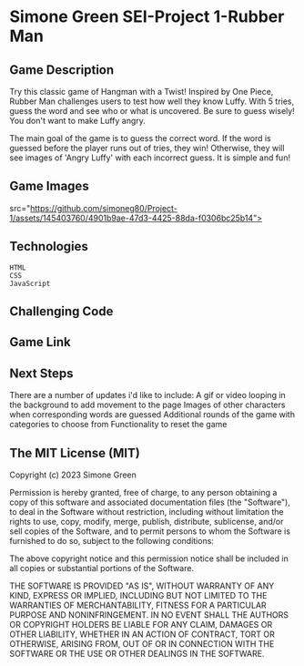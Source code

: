 # Simone Green SEI-Project 1-Rubber Man

## Game Description 

Try this classic game of Hangman with a Twist! Inspired by One Piece, Rubber Man challenges users to test how well they know Luffy. With 5 tries, guess the word and see who or what is uncovered. Be sure to guess wisely! You don't want to make Luffy angry.

The main goal of the game is to guess the correct word. If the word is guessed before the player runs out of tries, they win! Otherwise, they will see images of 'Angry Luffy' with each incorrect guess. It is simple and fun!

## Game Images 
src="https://github.com/simoneg80/Project-1/assets/145403760/4901b9ae-47d3-4425-88da-f0306bc25b14">

## Technologies
    HTML    
    CSS 
    JavaScript 

## Challenging Code



## Game Link



## Next Steps
There are a number of updates i'd like to include:
    A gif or video looping in the background to add movement to the page
    Images of other characters when corresponding words are guessed 
    Additional rounds of the game with categories to choose from
    Functionality to reset the game 

## The MIT License (MIT)
Copyright (c) 2023 Simone Green

Permission is hereby granted, free of charge, to any person obtaining a copy of this software and associated documentation files (the "Software"), to deal in the Software without restriction, including without limitation the rights to use, copy, modify, merge, publish, distribute, sublicense, and/or sell copies of the Software, and to permit persons to whom the Software is furnished to do so, subject to the following conditions:

The above copyright notice and this permission notice shall be included in all copies or substantial portions of the Software.

THE SOFTWARE IS PROVIDED "AS IS", WITHOUT WARRANTY OF ANY KIND, EXPRESS OR IMPLIED, INCLUDING BUT NOT LIMITED TO THE WARRANTIES OF MERCHANTABILITY, FITNESS FOR A PARTICULAR PURPOSE AND NONINFRINGEMENT. IN NO EVENT SHALL THE AUTHORS OR COPYRIGHT HOLDERS BE LIABLE FOR ANY CLAIM, DAMAGES OR OTHER LIABILITY, WHETHER IN AN ACTION OF CONTRACT, TORT OR OTHERWISE, ARISING FROM, OUT OF OR IN CONNECTION WITH THE SOFTWARE OR THE USE OR OTHER DEALINGS IN THE SOFTWARE.

